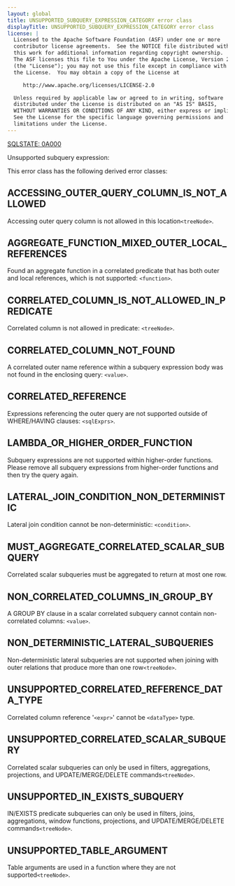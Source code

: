 ```yaml
---
layout: global
title: UNSUPPORTED_SUBQUERY_EXPRESSION_CATEGORY error class
displayTitle: UNSUPPORTED_SUBQUERY_EXPRESSION_CATEGORY error class
license: |
  Licensed to the Apache Software Foundation (ASF) under one or more
  contributor license agreements.  See the NOTICE file distributed with
  this work for additional information regarding copyright ownership.
  The ASF licenses this file to You under the Apache License, Version 2.0
  (the "License"); you may not use this file except in compliance with
  the License.  You may obtain a copy of the License at

     http://www.apache.org/licenses/LICENSE-2.0

  Unless required by applicable law or agreed to in writing, software
  distributed under the License is distributed on an "AS IS" BASIS,
  WITHOUT WARRANTIES OR CONDITIONS OF ANY KIND, either express or implied.
  See the License for the specific language governing permissions and
  limitations under the License.
---
```


<!--
  DO NOT EDIT THIS FILE.
  It was generated automatically by `org.apache.spark.SparkThrowableSuite`.
-->

[SQLSTATE: 0A000](sql-error-conditions-sqlstates.html#class-0A-feature-not-supported)

Unsupported subquery expression:

This error class has the following derived error classes:

## ACCESSING_OUTER_QUERY_COLUMN_IS_NOT_ALLOWED

Accessing outer query column is not allowed in this location`<treeNode>`.

## AGGREGATE_FUNCTION_MIXED_OUTER_LOCAL_REFERENCES

Found an aggregate function in a correlated predicate that has both outer and local references, which is not supported: `<function>`.

## CORRELATED_COLUMN_IS_NOT_ALLOWED_IN_PREDICATE

Correlated column is not allowed in predicate: `<treeNode>`.

## CORRELATED_COLUMN_NOT_FOUND

A correlated outer name reference within a subquery expression body was not found in the enclosing query: `<value>`.

## CORRELATED_REFERENCE

Expressions referencing the outer query are not supported outside of WHERE/HAVING clauses: `<sqlExprs>`.

## LAMBDA_OR_HIGHER_ORDER_FUNCTION

Subquery expressions are not supported within higher-order functions. Please remove all subquery expressions from higher-order functions and then try the query again.

## LATERAL_JOIN_CONDITION_NON_DETERMINISTIC

Lateral join condition cannot be non-deterministic: `<condition>`.

## MUST_AGGREGATE_CORRELATED_SCALAR_SUBQUERY

Correlated scalar subqueries must be aggregated to return at most one row.

## NON_CORRELATED_COLUMNS_IN_GROUP_BY

A GROUP BY clause in a scalar correlated subquery cannot contain non-correlated columns: `<value>`.

## NON_DETERMINISTIC_LATERAL_SUBQUERIES

Non-deterministic lateral subqueries are not supported when joining with outer relations that produce more than one row`<treeNode>`.

## UNSUPPORTED_CORRELATED_REFERENCE_DATA_TYPE

Correlated column reference '`<expr>`' cannot be `<dataType>` type.

## UNSUPPORTED_CORRELATED_SCALAR_SUBQUERY

Correlated scalar subqueries can only be used in filters, aggregations, projections, and UPDATE/MERGE/DELETE commands`<treeNode>`.

## UNSUPPORTED_IN_EXISTS_SUBQUERY

IN/EXISTS predicate subqueries can only be used in filters, joins, aggregations, window functions, projections, and UPDATE/MERGE/DELETE commands`<treeNode>`.

## UNSUPPORTED_TABLE_ARGUMENT

Table arguments are used in a function where they are not supported`<treeNode>`.


